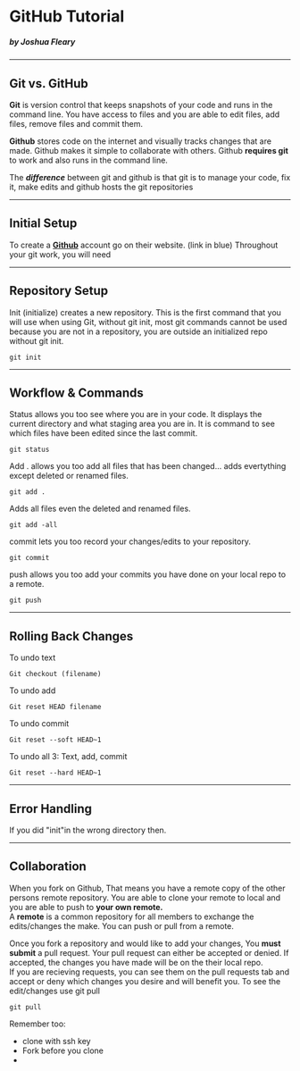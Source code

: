 # GitHub Tutorial

##### _by Joshua Fleary_

---
## Git vs. GitHub

**Git** is version control that keeps snapshots of your code and runs in the command line. You have access to files and you are able to edit files, add files, remove files and commit them. 


**Github** stores code on the internet and visually tracks changes that are made. Github makes it simple to collaborate with others. Github **requires git** to work and also runs in the command line.


The **_difference_** between git and github is that git is to manage your code, fix it, make edits and github hosts the git repositories 

---
## Initial Setup
To create a **[Github]( https://github.com/join?source=header-home)** account go on their website. (link in blue)
Throughout your git work, you will need 



---
## Repository Setup
Init (initialize) creates a new repository. This is the first command that you will use when using Git, without git init, most git commands cannot be used because you are not in a repository, you are outside an initialized repo without git init.
```
git init 
```

---
## Workflow & Commands
Status allows you too see where you are in your code. It displays the current directory and what staging area you are in. It is command to see which files have been edited since the last commit.
```
git status 
```
Add . allows you too add all files that has been changed... adds evertything except deleted or renamed files.
```
git add . 
```
Adds all files even the deleted and renamed files.
```
git add -all
```
commit lets you too record your changes/edits to your repository.  
```
git commit
```

push allows you too add your commits you have done on your local repo to a remote.
```
git push
```

---
## Rolling Back Changes
 To undo text
 ```
 Git checkout (filename)
```
To undo add
```
Git reset HEAD filename
```
To undo commit
```
Git reset --soft HEAD~1
```
To undo all 3: Text, add, commit
```
Git reset --hard HEAD~1
```

---
## Error Handling
If you did "init"in the wrong directory then.

---
## Collaboration
When you fork on Github, That means you have a remote copy of the other persons remote repository. You are able to clone your remote to local and you are able to push to **your own remote.**  
A **remote** is a common repository for all members to exchange the edits/changes the make. You can push or pull from a remote.

Once you fork a repository and would like to add your changes, You **must submit** a pull request. Your pull request can either be accepted or denied. If accepted, the changes you have made will be on the their local repo.  
If you are recieving requests, you can see them on the pull requests tab and accept or deny which changes you desire and will benefit you. To see the edit/changes use git pull
```
git pull
```

Remember too:  
* clone with ssh key  
* Fork before you clone
* 